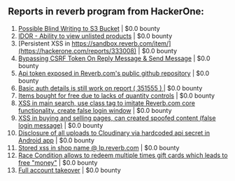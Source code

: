 ## Reports in reverb program from HackerOne:
1. [Possible Blind Writing to S3 Bucket](https://hackerone.com/reports/172549) | $0.0 bounty
2. [IDOR - Ability to view unlisted products](https://hackerone.com/reports/172545) | $0.0 bounty
3. [Persistent XSS in https://sandbox.reverb.com/item/](https://hackerone.com/reports/333008) | $0.0 bounty
4. [Bypassing CSRF Token On Reply Message & Send Message](https://hackerone.com/reports/330122) | $0.0 bounty
5. [Api token exposed in Reverb.com's public github repository](https://hackerone.com/reports/352623) | $0.0 bounty
6. [Basic auth details is still work on report ( 351555 ) ](https://hackerone.com/reports/367581) | $0.0 bounty
7. [Items bought for free due to lacks of quantity controls](https://hackerone.com/reports/357929) | $0.0 bounty
8. [XSS in main search, use class tag to imitate Reverb.com core functionality, create false login window](https://hackerone.com/reports/351376) | $0.0 bounty
9. [XSS in buying and selling pages, can created spoofed content (false login message)](https://hackerone.com/reports/353293) | $0.0 bounty
10. [Disclosure of all uploads to Cloudinary via hardcoded api secret in Android app](https://hackerone.com/reports/351555) | $0.0 bounty
11. [Stored xss in shop name @ lp.reverb.com](https://hackerone.com/reports/329862) | $0.0 bounty
12. [Race Condition allows to redeem multiple times gift cards which leads to free "money"](https://hackerone.com/reports/759247) | $0.0 bounty
13. [Full account takeover](https://hackerone.com/reports/314808) | $0.0 bounty